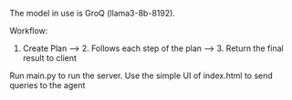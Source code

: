 The model in use is GroQ (llama3-8b-8192).

Workflow: 
1. Create Plan --> 2. Follows each step of the plan --> 3. Return the final result to client

Run main.py to run the server.
Use the simple UI of index.html to send queries to the agent
